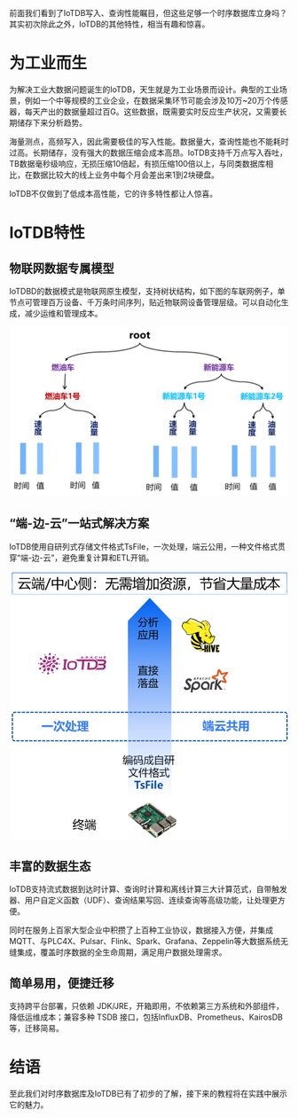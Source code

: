 前面我们看到了IoTDB写入、查询性能瞩目，但这些足够一个时序数据库立身吗？其实初次除此之外，IoTDB的其他特性，相当有趣和惊喜。

# 为工业而生

为解决工业大数据问题诞生的IoTDB，天生就是为工业场景而设计。典型的工业场景，例如一个中等规模的工业企业，在数据采集环节可能会涉及10万~20万个传感器，每天产出的数据量超过百G。这些数据，既需要实时反应生产状况，又需要长期储存下来分析趋势。

海量测点，高频写入，因此需要极佳的写入性能。数据量大，查询性能也不能耗时过高。长期储存，没有强大的数据压缩会成本高昂。IoTDB支持千万点写入吞吐，TB数据毫秒级响应，无损压缩10倍起，有损压缩100倍以上，与同类数据库相比，在数据比较大的线上业务中每个月会差出来1到2块硬盘。

IoTDB不仅做到了低成本高性能，它的许多特性都让人惊喜。

# IoTDB特性

## 物联网数据专属模型

IoTDBD的数据模式是物联网原生模型，支持树状结构，如下图的车联网例子，单节点可管理百万设备、千万条时间序列，贴近物联网设备管理层级。可以自动化生成，减少运维和管理成本。

![img3](img/img3.PNG)

## “端-边-云”一站式解决方案  

IoTDB使用自研列式存储文件格式TsFile，一次处理，端云公用，一种文件格式贯穿“端-边-云”，避免重复计算和ETL开销。

![img4](img/img4.PNG)

## 丰富的数据生态 

IoTDB支持流式数据到达时计算、查询时计算和离线计算三大计算范式，自带触发器、用户自定义函数（UDF）、查询结果写回、连续查询等高级功能，让处理更方便。

同时在服务上百家大型企业中积攒了上百种工业协议，数据接入方便，并集成MQTT、与PLC4X、Pulsar、Flink、Spark、Grafana、Zeppelin等大数据系统无缝集成，覆盖时序数据的全生命周期，满足用户数据处理需求。

## 简单易用，便捷迁移

支持跨平台部署，只依赖 JDK/JRE，开箱即用，不依赖第三方系统和外部组件，降低运维成本；兼容多种 TSDB 接口，包括InfluxDB、Prometheus、KairosDB等，迁移简易。

# 结语

至此我们对时序数据库及IoTDB已有了初步的了解，接下来的教程将在实践中展示它的魅力。